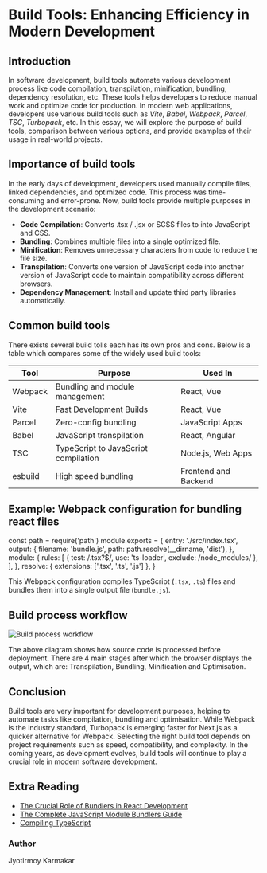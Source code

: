 # Build Tools: Enhancing Efficiency in Modern Development

## Introduction

In software development, build tools automate various development process like code compilation, transpilation, minification, bundling, dependency resolution, etc. These tools helps developers to reduce manual work and optimize code for production. In modern web applications, developers use various build tools such as _Vite_, _Babel_, _Webpack_, _Parcel_, _TSC_, _Turbopack_, etc. In this essay, we will explore the purpose of build tools, comparison between various options, and provide examples of their usage in real-world projects.

## Importance of build tools

In the early days of development, developers used manually compile files, linked dependencies, and optimized code. This process was time-consuming and error-prone. Now, build tools provide multiple purposes in the development scenario:

- **Code Compilation**: Converts .tsx / .jsx or SCSS files to into JavaScript and CSS.
- **Bundling**: Combines multiple files into a single optimized file.
- **Minification**: Removes unnecessary characters from code to reduce the file size.
- **Transpilation**: Converts one version of JavaScript code into another version of JavaScript code to maintain compatibility across different browsers.
- **Dependency Management**: Install and update third party libraries automatically.

## Common build tools

There exists several build tolls each has its own pros and cons. Below is a table which compares some of the widely used build tools:

| Tool    | Purpose                              | Used In              |
| ------- | ------------------------------------ | -------------------- |
| Webpack | Bundling and module management       | React, Vue           |
| Vite    | Fast Development Builds              | React, Vue           |
| Parcel  | Zero-config bundling                 | JavaScript Apps      |
| Babel   | JavaScript transpilation             | React, Angular       |
| TSC     | TypeScript to JavaScript compilation | Node.js, Web Apps    |
| esbuild | High speed bundling                  | Frontend and Backend |

## Example: Webpack configuration for bundling react files

const path = require('path')
module.exports = {
entry: './src/index.tsx',
output: {
filename: 'bundle.js',
path: path.resolve(\_\_dirname, 'dist'),
},
module: {
rules: [
{ test: /\.tsx?$/, use: 'ts-loader', exclude: /node_modules/ },
],
},
resolve: { extensions: ['.tsx', '.ts', '.js'] },
}

This Webpack configuration compiles TypeScript (`.tsx`, `.ts`) files and bundles them into a single output file (`bundle.js`).

## Build process workflow

![Build process workflow](https://res.cloudinary.com/lucidjoy/image/upload/fl_preserve_transparency/v1741822784/build_process_cyfhsq.jpg?_s=public-apps)

The above diagram shows how source code is processed before deployment. There are 4 main stages after which the browser displays the output, which are: Transpilation, Bundling, Minification and Optimisation.

## Conclusion

Build tools are very important for development purposes, helping to automate tasks like compilation, bundling and optimisation. While Webpack is the industry standard, Turbopack is emerging faster for Next.js as a quicker alternative for Webpack. Selecting the right build tool depends on project requirements such as speed, compatibility, and complexity. In the coming years, as development evolves, build tools will continue to play a crucial role in modern software development.

## Extra Reading

- [The Crucial Role of Bundlers in React Development](https://medium.com/@krishnakeshri_30423/the-crucial-role-of-bundlers-in-react-development-bca6c67c1681)
- [The Complete JavaScript Module Bundlers Guide](https://snipcart.com/blog/javascript-module-bundler)
- [Compiling TypeScript](https://code.visualstudio.com/docs/typescript/typescript-compiling)

### Author

Jyotirmoy Karmakar
